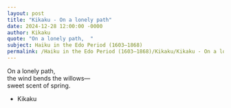 ```yaml
---
layout: post
title: "Kikaku - On a lonely path"
date: 2024-12-28 12:00:00 -0000
author: Kikaku
quote: "On a lonely path,  "
subject: Haiku in the Edo Period (1603–1868)
permalink: /Haiku in the Edo Period (1603–1868)/Kikaku/Kikaku - On a lonely path
---
```


On a lonely path,  
        the wind bends the willows—  
        sweet scent of spring.

- Kikaku
